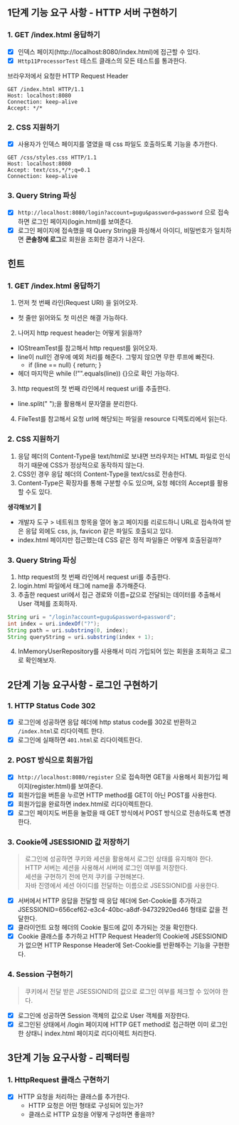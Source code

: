 ## 1단계 기능 요구 사항 - HTTP 서버 구현하기
### 1. GET /index.html 응답하기
- [x] 인덱스 페이지(http://localhost:8080/index.html)에 접근할 수 있다.
- [x] `Http11ProcessorTest` 테스트 클래스의 모든 테스트를 통과한다.

브라우저에서 요청한 HTTP Request Header
```
GET /index.html HTTP/1.1
Host: localhost:8080
Connection: keep-alive
Accept: */*
```

### 2. CSS 지원하기
- [x] 사용자가 인덱스 페이지를 열였을 때 css 파일도 호출하도록 기능을 추가한다.
```
GET /css/styles.css HTTP/1.1
Host: localhost:8080
Accept: text/css,*/*;q=0.1
Connection: keep-alive
```

### 3. Query String 파싱
- [x] `http://localhost:8080/login?account=gugu&password=password` 으로 접속하면 로그인 페이지(login.html)를 보여준다.
- [x] 로그인 페이지에 접속했을 때 Query String을 파싱해서 아이디, 비밀번호가 일치하면 **콘솔창에 로그**로 회원을 조회한 결과가 나온다. 

## 힌트
### 1. GET /index.html 응답하기
1. 먼저 첫 번째 라인(Request URI) 을 읽어오자.
  - 첫 줄만 읽어와도 첫 미션은 해결 가능하다.
2. 나머지 http request header는 어떻게 읽을까?
  - IOStreamTest를 참고해서 http request를 읽어오자.
  - line이 null인 경우에 예외 처리를 해준다. 그렇지 않으면 무한 루프에 빠진다.
    - if (line == null) { return; }
  - 헤더 마지막은 while (!"".equals(line)) {}으로 확인 가능하다.
3. http request의 첫 번째 라인에서 request uri를 추출한다.
  - line.split(" ");을 활용해서 문자열을 분리한다.
4. FileTest를 참고해서 요청 url에 해당되는 파일을 resource 디렉토리에서 읽는다.

### 2. CSS 지원하기
1. 응답 헤더의 Content-Type을 text/html로 보내면 브라우저는 HTML 파일로 인식하기 때문에 CSS가 정상적으로 동작하지 않는다.
2. CSS인 경우 응답 헤더의 Content-Type을 text/css로 전송한다.
3. Content-Type은 확장자를 통해 구분할 수도 있으며, 요청 헤더의 Accept를 활용할 수도 있다.

**생각해보기 🤔**  
- 개발자 도구 > 네트워크 항목을 열어 놓고 페이지를 리로드하니 URL로 접속하여 받은 응답 외에도 css, js, favicon 같은 파일도 호출되고 있다.
- index.html 페이지만 접근했는데 CSS 같은 정적 파일들은 어떻게 호출된걸까?

### 3. Query String 파싱
1. http request의 첫 번째 라인에서 request uri를 추출한다.
2. login.html 파일에서 태그에 name을 추가해준다.
3. 추출한 request uri에서 접근 경로와 이름=값으로 전달되는 데이터를 추출해서 User 객체를 조회하자.

```java
String uri = "/login?account=gugu&password=password";
int index = uri.indexOf("?");
String path = uri.substring(0, index);
String queryString = uri.substring(index + 1);
```
   
4. InMemoryUserRepository를 사용해서 미리 가입되어 있는 회원을 조회하고 로그로 확인해보자.

## 2단계 기능 요구사항 - 로그인 구현하기
### 1. HTTP Status Code 302
- [x] 로그인에 성공하면 응답 헤더에 http status code를 302로 반환하고 `/index.html`로 리다이렉트 한다.
- [x] 로그인에 실패하면 `401.html`로 리다이렉트한다.

### 2. POST 방식으로 회원가입
- [x] `http://localhost:8080/register` 으로 접속하면 GET을 사용해서 회원가입 페이지(register.html)를 보여준다.
- [x] 회원가입을 버튼을 누르면 HTTP method를 GET이 아닌 POST를 사용한다.
- [x] 회원가입을 완료하면 index.html로 리다이렉트한다.
- [x] 로그인 페이지도 버튼을 눌렀을 때 GET 방식에서 POST 방식으로 전송하도록 변경한다.

### 3. Cookie에 JSESSIONID 값 저장하기
> 로그인에 성공하면 쿠키와 세션을 활용해서 로그인 상태를 유지해야 한다.  
HTTP 서버는 세션을 사용해서 서버에 로그인 여부를 저장한다.  
세션을 구현하기 전에 먼저 쿠키를 구현해본다.  
자바 진영에서 세션 아이디를 전달하는 이름으로 JSESSIONID를 사용한다.  
- [x] 서버에서 HTTP 응답을 전달할 때 응답 헤더에 Set-Cookie를 추가하고 JSESSIONID=656cef62-e3c4-40bc-a8df-94732920ed46 형태로 값을 전달한다.
- [x] 클라이언트 요청 헤더의 Cookie 필드에 값이 추가되는 것을 확인한다.
- [x] Cookie 클래스를 추가하고 HTTP Request Header의 Cookie에 JSESSIONID가 없으면 HTTP Response Header에 Set-Cookie를 반환해주는 기능을 구현한다.

### 4. Session 구현하기
> 쿠키에서 전달 받은 JSESSIONID의 값으로 로그인 여부를 체크할 수 있어야 한다.
- [x] 로그인에 성공하면 Session 객체의 값으로 User 객체를 저장한다.
- [x] 로그인된 상태에서 /login 페이지에 HTTP GET method로 접근하면 이미 로그인한 상태니 index.html 페이지로 리다이렉트 처리한다.

## 3단계 기능 요구사항 - 리팩터링
### 1. HttpRequest 클래스 구현하기
- [x] HTTP 요청을 처리하는 클래스를 추가한다.
  - HTTP 요청은 어떤 형태로 구성되어 있는가?
  - 클래스로 HTTP 요청을 어떻게 구성하면 좋을까?

